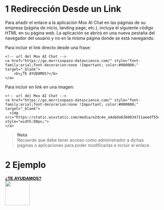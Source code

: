 # 1 Redirección Desde un Link
Para añadir el enlace a la aplicación Mox AI Chat en las páginas de su empresa (página de inicio, landing page, etc.), incluya el siguiente código HTML en su página web. La aplicación se abrirá en una nueva pestaña del navegador del usuario y no en la misma página donde se está navegando.

Para incluir el link directo desde una frase:
```
<!-- url del Mox AI Chat -->
<a href="https://go.morrisopazo-datascience.com/" style="font-family:arial;font-decorarion:none !Important; color:#000000;" target="_blank">
    <b>¿TE AYUDAMOS?</b>
</a>
```

Para incluir en link en una imagen:
```
<!-- url del Mox AI Chat -->
<a href="https://go.morrisopazo-datascience.com/" style="font-family:arial;font-decorarion:none !Important; color:#000000;" target="_blank">
  <img src="https://static.wixstatic.com/media/e2dc4e_a4abda6360834711aeedf5543c6b75ad~mv2.png" style="width:80px;">
</a>
```

> **Nota**  
> Recuerde que debe tener acceso como administrador a dichas páginas o aplicaciones para poder modificarlas e incluir el enlace.

# 2 Ejemplo
<a href="https://go.morrisopazo-datascience.com" style="font-family:arial;font-decorarion:none !Important; color:#000000;" target="_blank">
    <b>¿TE AYUDAMOS?</b>
</a>
<br>
<a href="https://go.morrisopazo-datascience.com" style="font-family:arial;font-decorarion:none !Important; color:#000000;" target="_blank">
  <img src="https://static.wixstatic.com/media/e2dc4e_a4abda6360834711aeedf5543c6b75ad~mv2.png" style="width:80px;">
</a>
